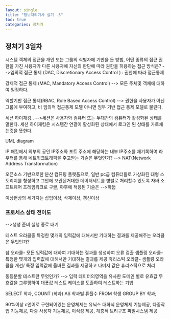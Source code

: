 ```yaml
---
layout: single
title: "정보처리기사 실기 -3"
toc: true
categories: 정처기
---
```


## 정처기 3일차
시스템 객체의 접근을 개인 또는 그룹의 식별자에 기반을 둔 방법, 어떤 종류의 접근 권한을 가진 사용자가 다른 사용자에 자신의 판단에 따라 권한을 허용하는 접근 방식은?
-->임의적 접근 통제 (DAC, Discretionary Access Control )	: 권한에 따라 접근통제
	
강제적 접근 통제 (MAC, Mandatory Access Control)
--> 모든 주체및 객체에 대하여 일정하다.

역할기반 접근 통제(RBAC, Role Based Access Control)
--> 권한을 사용자가 아닌 그룹에 부여하고, 비 임의적 접근통제 모델 아니면 임무 기반 접근 통제 모델로 불린다.

세션 하이재킹..
-->세션은 사용자와 컴퓨터 또는 두대간의 컴퓨터가 활성화된 상태를 말한다. 세션 하이재킹은 시스템간 연결이 활성화된 상태에서 로그인 된 상태를 가로채는것을 뜻한다.

UML diagram

IP 패킷에서 외부의 공인 IP주소와 포트 주소에 해당하는 내부 IP주소를 재기록하여 라우터를 통해 네트워크트래픽을 주고받는 기술은 무엇인가?
--> NAT(Network Address Transformation)
	
오픈소스 기반으로한 분산 컴퓨팅 플랫폼으로, 일반 pc급 컴퓨터들로 가상화된 대형 스토리지를 형성하고 그안에 보관된거대한 데이터세트를 병렬로 처리할수 있도록 자바 소프트웨어 프레임워크로 구글, 야후에 적용된 기술은 -->하둡

이상현상의 세가지는 삽입이상, 삭제이상, 갱신이상

### 프로세스 상태 전이도
-->생성 준비 실행  종료
			대기

테스트 오라클중 특정한 몇개의 입력값에 대해서만 기대하는 결과를 제공해주는 오라클은 무엇인가?

참 오라클- 모든 입력값에 대하여 기대하는 결과를 생성하여 오류 검출
샘플링 오라클- 특정한 몇개의 입력값에 대해서만 기대하는 결과를 제공
휴리스틱 오라클- 샘플링 오라클을 개선/ 특정 입력값에 올바른 결과를 제공하고 나머지 값은 휴리스틱으로 처리

동등분할 테스트란 무엇인가?
--> 입력 데이터의영역을 유사한 도메인 별로 유효값 무효값을 그루핑하여 대푯값 테스트 케이스를 도출하여 테스트하는 기법

SELECT 학과, COUNT (학과) AS 학과별 튜플수 FROM 학생 GROUP  BY 학과;

90%이상 c언어로 구현되어있는 운영체제는 유닉스
대화식 운영체제 기능제공, 다중작업 기능제공, 다중 사용자 기능제공, 이식성 제공, 계층적 트리구조 파일시스템 제공
